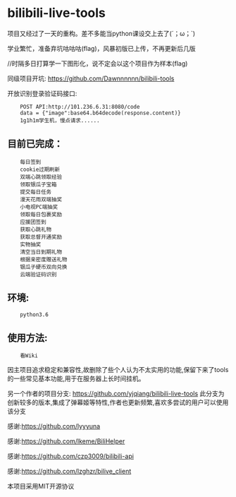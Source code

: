 # bilibili-live-tools


项目又经过了一天的重构。差不多能当python课设交上去了(´；ω；`)

学业繁忙，准备弃坑咕咕咕(flag)，风暴初版已上传，不再更新后几版

//时隔多日打算学一下图形化，说不定会以这个项目作为样本(flag)

同级项目开坑: https://github.com/Dawnnnnnn/bilibili-tools

开放识别登录验证码接口:

        POST API:http://101.236.6.31:8080/code
        data = {"image":base64.b64decode(response.content)}
        1g1h1m学生机，慢点请求......

目前已完成：
------

        每日签到
        cookie过期刷新
        双端心跳领取经验
        领取银瓜子宝箱
        提交每日任务
        漫天花雨双端抽奖
        小电视PC端抽奖
        领取每日包裹奖励
        应援团签到
        获取心跳礼物
        获取总督开通奖励
        实物抽奖
        清空当日到期礼物
        根据亲密度赠送礼物
        银瓜子硬币双向兑换
        云端验证码识别


环境:
------  
        python3.6
  
    
使用方法:
------

        看Wiki

因主项目追求稳定和兼容性,故删除了些个人认为不太实用的功能,保留下来了tools的一些常见基本功能,用于在服务器上长时间挂机。

另一个作者的项目分支: https://github.com/yjqiang/bilibili-live-tools
此分支为创新较多的版本,集成了弹幕姬等特性,作者也更新频繁,喜欢多尝试的用户可以使用该分支

感谢:https://github.com/lyyyuna

感谢:https://github.com/lkeme/BiliHelper

感谢:https://github.com/czp3009/bilibili-api

感谢:https://github.com/lzghzr/bilive_client


本项目采用MIT开源协议
